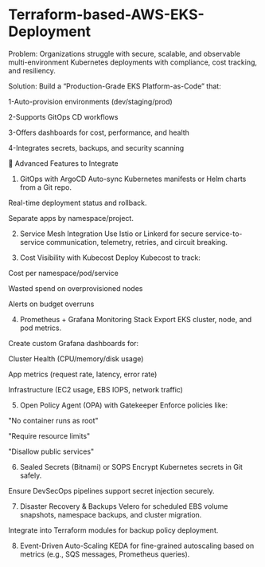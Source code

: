 # Terraform-based-AWS-EKS-Deployment
Problem: Organizations struggle with secure, scalable, and observable multi-environment Kubernetes deployments with compliance, cost tracking, and resiliency.

Solution: Build a “Production-Grade EKS Platform-as-Code” that:

1-Auto-provision environments (dev/staging/prod)

2-Supports GitOps CD workflows

3-Offers dashboards for cost, performance, and health

4-Integrates secrets, backups, and security scanning

🔧 Advanced Features to Integrate
1. GitOps with ArgoCD
Auto-sync Kubernetes manifests or Helm charts from a Git repo.

Real-time deployment status and rollback.

Separate apps by namespace/project.

2. Service Mesh Integration
Use Istio or Linkerd for secure service-to-service communication, telemetry, retries, and circuit breaking.

3. Cost Visibility with Kubecost
Deploy Kubecost to track:

Cost per namespace/pod/service

Wasted spend on overprovisioned nodes

Alerts on budget overruns

4. Prometheus + Grafana Monitoring Stack
Export EKS cluster, node, and pod metrics.

Create custom Grafana dashboards for:

Cluster Health (CPU/memory/disk usage)

App metrics (request rate, latency, error rate)

Infrastructure (EC2 usage, EBS IOPS, network traffic)

5. Open Policy Agent (OPA) with Gatekeeper
Enforce policies like:

"No container runs as root"

"Require resource limits"

"Disallow public services"

6. Sealed Secrets (Bitnami) or SOPS
Encrypt Kubernetes secrets in Git safely.

Ensure DevSecOps pipelines support secret injection securely.

7. Disaster Recovery & Backups
Velero for scheduled EBS volume snapshots, namespace backups, and cluster migration.

Integrate into Terraform modules for backup policy deployment.

8. Event-Driven Auto-Scaling
KEDA for fine-grained autoscaling based on metrics (e.g., SQS messages, Prometheus queries).

